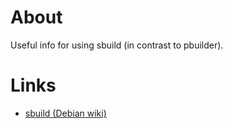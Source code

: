 # About
Useful info for using sbuild (in contrast to pbuilder).

# Links

* [sbuild (Debian wiki)](https://wiki.debian.org/sbuild)
